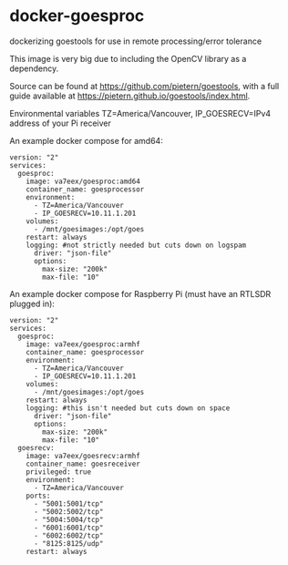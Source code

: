 # docker-goesproc
dockerizing goestools for use in remote processing/error tolerance

This image is very big due to including the OpenCV library as a dependency.

Source can be found at https://github.com/pietern/goestools, with a full guide available at https://pietern.github.io/goestools/index.html.

Environmental variables TZ=America/Vancouver, IP_GOESRECV=IPv4 address of your Pi receiver

An example docker compose for amd64:

```
version: "2"
services:
  goesproc:
    image: va7eex/goesproc:amd64
    container_name: goesprocessor
    environment:
      - TZ=America/Vancouver
      - IP_GOESRECV=10.11.1.201
    volumes:
      - /mnt/goesimages:/opt/goes
    restart: always
    logging: #not strictly needed but cuts down on logspam
      driver: "json-file"
      options:
        max-size: "200k"
        max-file: "10"
```

An example docker compose for Raspberry Pi (must have an RTLSDR plugged in):

```
version: "2"
services:
  goesproc:
    image: va7eex/goesproc:armhf
    container_name: goesprocessor
    environment:
      - TZ=America/Vancouver
      - IP_GOESRECV=10.11.1.201
    volumes:
      - /mnt/goesimages:/opt/goes
    restart: always
    logging: #this isn't needed but cuts down on space
      driver: "json-file"
      options:
        max-size: "200k"
        max-file: "10"
  goesrecv:
    image: va7eex/goesrecv:armhf
    container_name: goesreceiver
    privileged: true
    environment:
      - TZ=America/Vancouver
    ports:
      - "5001:5001/tcp"
      - "5002:5002/tcp"
      - "5004:5004/tcp"
      - "6001:6001/tcp"
      - "6002:6002/tcp"
      - "8125:8125/udp"
    restart: always
```
